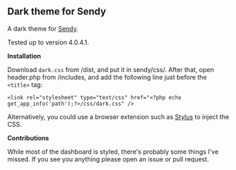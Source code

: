 ## Dark theme for Sendy

A dark theme for [Sendy](https://sendy.co).

Tested up to version 4.0.4.1.

**Installation**

Download `dark.css` from /dist, and put it in sendy/css/. After that, open header.php from /includes, and add the following line just before the `<title>` tag:

`<link rel="stylesheet" type="text/css" href="<?php echo get_app_info('path');?>/css/dark.css" />`

Alternatively, you could use a browser extension such as [Stylus](https://github.com/openstyles/stylus) to inject the CSS.

**Contributions**

While most of the dashboard is styled, there's probably some things I've missed. If you see you anything please open an issue or pull request.